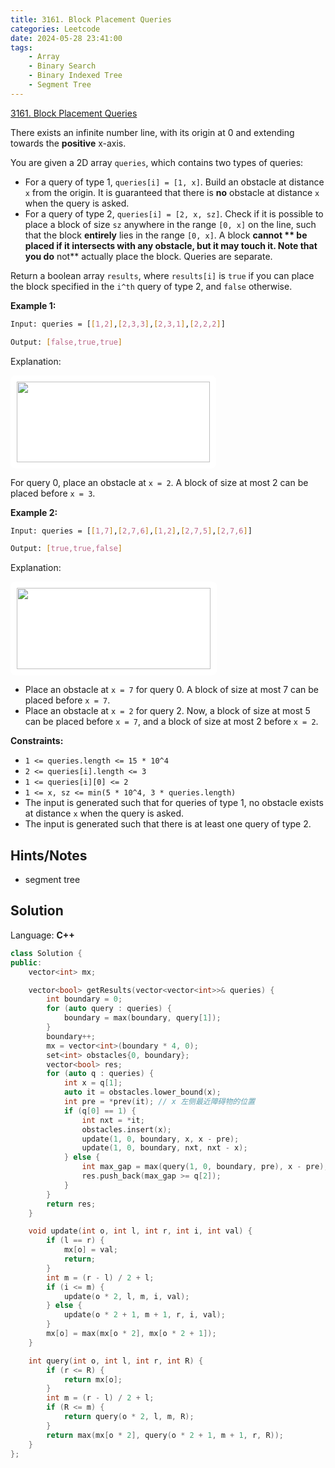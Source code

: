 ```yaml
---
title: 3161. Block Placement Queries
categories: Leetcode
date: 2024-05-28 23:41:00
tags:
    - Array
    - Binary Search
    - Binary Indexed Tree
    - Segment Tree
---
```


[3161. Block Placement Queries](https://leetcode.com/problems/block-placement-queries/description/)

There exists an infinite number line, with its origin at 0 and extending towards the **positive**  x-axis.

You are given a 2D array `queries`, which contains two types of queries:

- For a query of type 1, `queries[i] = [1, x]`. Build an obstacle at distance `x` from the origin. It is guaranteed that there is **no**  obstacle at distance `x` when the query is asked.
- For a query of type 2, `queries[i] = [2, x, sz]`. Check if it is possible to place a block of size `sz` anywhere in the range `[0, x]` on the line, such that the block **entirely**  lies in the range `[0, x]`. A block **cannot ** be placed if it intersects with any obstacle, but it may touch it. Note that you do** not**  actually place the block. Queries are separate.

Return a boolean array `results`, where `results[i]` is `true` if you can place the block specified in the `i^th` query of type 2, and `false` otherwise.

**Example 1:**

```bash
Input: queries = [[1,2],[2,3,3],[2,3,1],[2,2,2]]

Output: [false,true,true]
```

Explanation:

**<img alt="" src="https://assets.leetcode.com/uploads/2024/04/22/example0block.png" style="padding: 10px; background: rgb(255, 255, 255); border-radius: 0.5rem; width: 309px; height: 129px; --darkreader-inline-bgimage: initial; --darkreader-inline-bgcolor: #242729;" data-darkreader-inline-bgimage="" data-darkreader-inline-bgcolor="">**

For query 0, place an obstacle at `x = 2`. A block of size at most 2 can be placed before `x = 3`.

**Example 2:**

```bash
Input: queries = [[1,7],[2,7,6],[1,2],[2,7,5],[2,7,6]]

Output: [true,true,false]
```

Explanation:

**<img alt="" src="https://assets.leetcode.com/uploads/2024/04/22/example1block.png" style="padding: 10px; background: rgb(255, 255, 255); border-radius: 0.5rem; width: 310px; height: 130px; --darkreader-inline-bgimage: initial; --darkreader-inline-bgcolor: #242729;" data-darkreader-inline-bgimage="" data-darkreader-inline-bgcolor="">**

- Place an obstacle at `x = 7` for query 0. A block of size at most 7 can be placed before `x = 7`.
- Place an obstacle at `x = 2` for query 2. Now, a block of size at most 5 can be placed before `x = 7`, and a block of size at most 2 before `x = 2`.

**Constraints:**

- `1 <= queries.length <= 15 * 10^4`
- `2 <= queries[i].length <= 3`
- `1 <= queries[i][0] <= 2`
- `1 <= x, sz <= min(5 * 10^4, 3 * queries.length)`
- The input is generated such that for queries of type 1, no obstacle exists at distance `x` when the query is asked.
- The input is generated such that there is at least one query of type 2.

## Hints/Notes

- segment tree

## Solution

Language: **C++**

```C++
class Solution {
public:
    vector<int> mx;

    vector<bool> getResults(vector<vector<int>>& queries) {
        int boundary = 0;
        for (auto query : queries) {
            boundary = max(boundary, query[1]);
        }
        boundary++;
        mx = vector<int>(boundary * 4, 0);
        set<int> obstacles{0, boundary};
        vector<bool> res;
        for (auto q : queries) {
            int x = q[1];
            auto it = obstacles.lower_bound(x);
            int pre = *prev(it); // x 左侧最近障碍物的位置
            if (q[0] == 1) {
                int nxt = *it;
                obstacles.insert(x);
                update(1, 0, boundary, x, x - pre);
                update(1, 0, boundary, nxt, nxt - x);
            } else {
                int max_gap = max(query(1, 0, boundary, pre), x - pre);
                res.push_back(max_gap >= q[2]);
            }
        }
        return res;
    }

    void update(int o, int l, int r, int i, int val) {
        if (l == r) {
            mx[o] = val;
            return;
        }
        int m = (r - l) / 2 + l;
        if (i <= m) {
            update(o * 2, l, m, i, val);
        } else {
            update(o * 2 + 1, m + 1, r, i, val);
        }
        mx[o] = max(mx[o * 2], mx[o * 2 + 1]);
    }

    int query(int o, int l, int r, int R) {
        if (r <= R) {
            return mx[o];
        }
        int m = (r - l) / 2 + l;
        if (R <= m) {
            return query(o * 2, l, m, R);
        }
        return max(mx[o * 2], query(o * 2 + 1, m + 1, r, R));
    }
};
```
